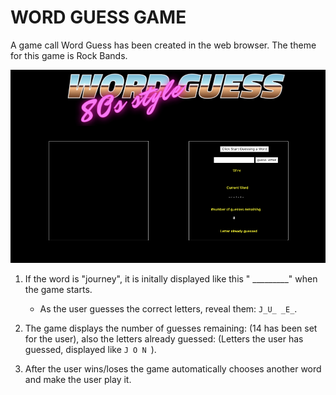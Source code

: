 # WORD GUESS GAME #

A game call Word Guess has been created in the web browser.  The theme for this game is Rock Bands.

![](assets/images/WordGuess1.png)


1. If the word is "journey", it is initally displayed like this " _________" when the game starts.

   * As the user guesses the correct letters, reveal them: `J_U_ _E_`.

2. The game displays the number of guesses remaining: (14 has been set for the user), also the letters already 
   guessed: (Letters the user has guessed, displayed like `J O N `).

3. After the user wins/loses the game automatically chooses another word and make the user play it.
